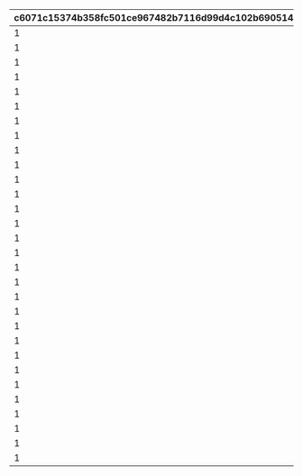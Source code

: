 |c6071c15374b358fc501ce967482b7116d99d4c102b690514c3211067bde0fbc|5aa3d4af057347fcf37db2aea679ff9211f5bba82e6bf2e49f6ac9698c016127|f3593d869d042c1e0f485f2cd623e4268ab84d4449d5fc590346d1a80af714f0|c176b1039ec896ebdb214f3e6dedefae700a2088bc81127d27bd9e77805dfc52|6561d4eb4ca3be299c1f1fe808563cc7f288c34ad29f4ff4150f6808027e17ea|2724b8e51d271c80078f6ccf1ac4d35172c80caa6e605402c24e879d668bbd8f|14e43a0229688076b34b24d8852d736ed4a4556d813aff6139ad46730074978e|
| --- | --- | --- | --- | --- | --- | --- |
|1|105|1|105|2|105|3|
|1|120|2|120|2|105|3|
|1|100|3|120|2|100|3|
|1|120|4|120|2|105|3|
|1|105|5|120|2|105|3|
|1|100|6|105|2|100|3|
|1|100|7|105|2|120|3|
|1|100|8|105|2|100|3|
|1|120|9|120|2|105|3|
|1|100|10|105|2|120|3|
|1|105|11|100|2|100|3|
|1|120|12|120|2|105|3|
|1|105|13|105|2|105|3|
|1|120|14|105|2|105|3|
|1|120|15|120|2|120|3|
|1|100|16|100|2|100|3|
|1|105|17|120|2|120|3|
|1|120|18|105|2|120|3|
|1|105|19|100|2|105|3|
|1|105|20|105|2|100|3|
|1|105|21|100|2|100|3|
|1|120|22|120|2|120|3|
|1|100|23|100|2|105|3|
|1|120|24|120|2|120|3|
|1|105|25|120|2|105|3|
|1|100|26|100|2|100|3|
|1|100|27|100|2|100|3|
|1|100|28|100|2|100|3|
|1|120|29|120|2|120|3|
|1|120|30|105|2|105|3|